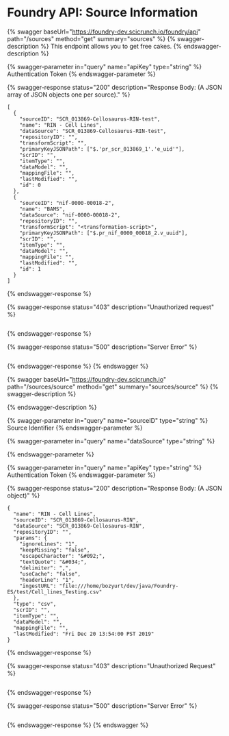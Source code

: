 # Foundry API: Source Information

{% swagger baseUrl="https://foundry-dev.scicrunch.io/foundry/api" path="/sources" method="get" summary="sources" %}
{% swagger-description %}
This endpoint allows you to get free cakes.
{% endswagger-description %}

{% swagger-parameter in="query" name="apiKey" type="string" %}
Authentication Token
{% endswagger-parameter %}

{% swagger-response status="200" description="Response Body: (A JSON array of JSON objects one per source)." %}
```
[
  {
    "sourceID": "SCR_013869-Cellosaurus-RIN-test",
    "name": "RIN - Cell Lines",
    "dataSource": "SCR_013869-Cellosaurus-RIN-test",
    "repositoryID": "",
    "transformScript": "",
    "primaryKeyJSONPath": ["$.'pr_scr_013869_1'.'e_uid'"],
    "scrID": "",
    "itemType": "",
    "dataModel": "",
    "mappingFile": "",
    "lastModified": "",
    "id": 0
  },
  {
    "sourceID": "nif-0000-00018-2",
    "name": "BAMS",
    "dataSource": "nif-0000-00018-2",
    "repositoryID": "",
    "transformScript": "<transformation-script>",
    "primaryKeyJSONPath": ["$.pr_nif_0000_00018_2.v_uuid"],
    "scrID": "",
    "itemType": "",
    "dataModel": "",
    "mappingFile": "",
    "lastModified": "",
    "id": 1
  }
]
```
{% endswagger-response %}

{% swagger-response status="403" description="Unauthorized request" %}
```
```
{% endswagger-response %}

{% swagger-response status="500" description="Server Error" %}
```
```
{% endswagger-response %}
{% endswagger %}

{% swagger baseUrl="https://foundry-dev.scicrunch.io" path="/sources/source" method="get" summary="sources/source" %}
{% swagger-description %}

{% endswagger-description %}

{% swagger-parameter in="query" name="sourceID" type="string" %}
Source Identifier
{% endswagger-parameter %}

{% swagger-parameter in="query" name="dataSource" type="string" %}

{% endswagger-parameter %}

{% swagger-parameter in="query" name="apiKey" type="string" %}
Authentication Token
{% endswagger-parameter %}

{% swagger-response status="200" description="Response Body: (A JSON object)" %}
```
{
  "name": "RIN - Cell Lines",
  "sourceID": "SCR_013869-Cellosaurus-RIN",
  "dataSource": "SCR_013869-Cellosaurus-RIN",
  "repositoryID": "",
  "params": {
    "ignoreLines": "1",
    "keepMissing": "false",
    "escapeCharacter": "&#092;",
    "textQuote": "&#034;",
    "delimiter": ",",
    "useCache": "false",
    "headerLine": "1",
    "ingestURL": "file:///home/bozyurt/dev/java/Foundry-ES/test/Cell_lines_Testing.csv"
  },
  "type": "csv",
  "scrID": "",
  "itemType": "",
  "dataModel": "",
  "mappingFile": "",
  "lastModified": "Fri Dec 20 13:54:00 PST 2019"
}
```
{% endswagger-response %}

{% swagger-response status="403" description="Unauthorized Request" %}
```
```
{% endswagger-response %}

{% swagger-response status="500" description="Server Error" %}
```
```
{% endswagger-response %}
{% endswagger %}
